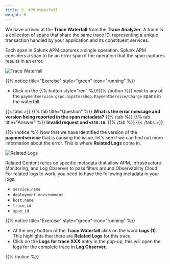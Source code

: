 ```yaml
---
title: 6. APM Waterfall
weight: 6
---
```


We have arrived at the **Trace Waterfall** from the **Trace Analyzer**. A trace is a collection of spans that share the same trace ID, representing a unique transaction handled by your application and its constituent services.

Each span in Splunk APM captures a single operation. Splunk APM considers a span to be an error span if the operation that the span captures results in an error.

![Trace Waterfall](../images/apm-trace-waterfall.png)

{{% notice title="Exercise" style="green" icon="running" %}}

* Click on the {{% button style="red"  %}}!{{% /button %}} next to any of the `paymentservice:grpc.hipstershop.PaymentService/Charge` spans in the waterfall.

{{< tabs >}}
{{% tab title="Question" %}}
**What is the error message and version being reported in the span metadata?**
{{% /tab %}}
{{% tab title="Answer" %}}
**Invalid request and `v350.10`**.
{{% /tab %}}
{{< /tabs >}}

{{% /notice %}}
Now that we have identified the version of the **paymentservice** that is causing the issue, let's see if we can find out more information about the error. This is where **Related Logs** come in.

![Related Logs](../images/apm-related-logs.png)

Related Content relies on specific metadata that allow APM, Infrastructure Monitoring, and Log Observer to pass filters around Observability Cloud. For related logs to work, you need to have the following metadata in your logs:

* `service.name`
* `deployment.environment`
* `host.name`
* `trace_id`
* `span_id`

{{% notice title="Exercise" style="green" icon="running" %}}

* At the very bottom of the **Trace Waterfall** click on the word **Logs (1)**. This highlights that there are **Related Logs** for this trace.
* Click on the **Logs for trace XXX** entry in the pop-up, this will open the logs for the complete trace in **Log Observer**.

{{% /notice %}}
